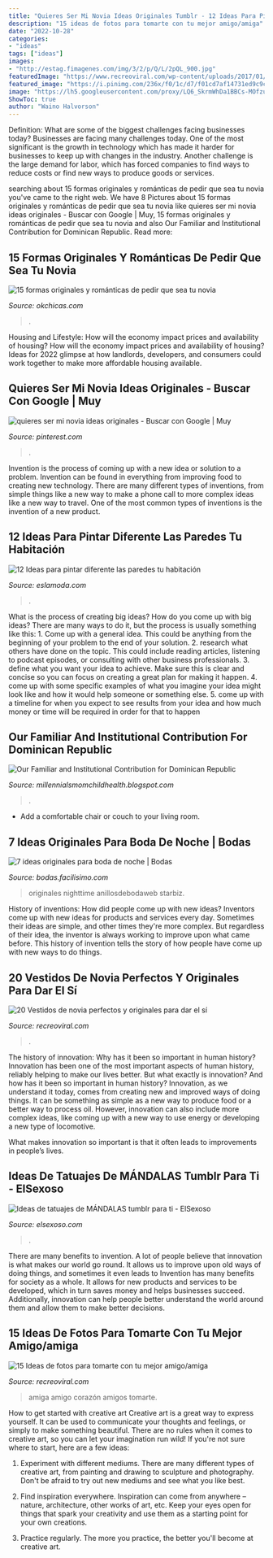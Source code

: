 ```yaml
---
title: "Quieres Ser Mi Novia Ideas Originales Tumblr - 12 Ideas Para Pintar Diferente Las Paredes Tu Habitación"
description: "15 ideas de fotos para tomarte con tu mejor amigo/amiga"
date: "2022-10-28"
categories:
- "ideas"
tags: ["ideas"]
images:
- "http://estag.fimagenes.com/img/3/2/p/Q/L/2pQL_900.jpg"
featuredImage: "https://www.recreoviral.com/wp-content/uploads/2017/01/amigos-mejores9.jpg"
featured_image: "https://i.pinimg.com/236x/f0/1c/d7/f01cd7af14731ed9c9c6c2a5e7a6a1dd--ideas.jpg"
image: "https://lh5.googleusercontent.com/proxy/LQ6_SkrmWhDa1BBCs-MOfzuuJOnPxKj2hfuFmsXRIgGXVxSn59M14lOVjFvkuJVv7LEkVqruHKtouCBl1L-3D8J5xNI=w1200-h630-n-k-no-nu"
ShowToc: true
author: "Waino Halvorson"
---
```



Definition: What are some of the biggest challenges facing businesses today?
Businesses are facing many challenges today. One of the most significant is the growth in technology which has made it harder for businesses to keep up with changes in the industry. Another challenge is the large demand for labor, which has forced companies to find ways to reduce costs or find new ways to produce goods or services.

	

		
searching about 15 formas originales y románticas de pedir que sea tu novia you've came to the right web. We have 8 Pictures about 15 formas originales y románticas de pedir que sea tu novia like quieres ser mi novia ideas originales - Buscar con Google | Muy, 15 formas originales y románticas de pedir que sea tu novia and also Our Familiar and Institutional Contribution for Dominican Republic. Read more:
		
    
## 15 Formas Originales Y Románticas De Pedir Que Sea Tu Novia

<img loading=lazy src="https://www.okchicas.com/wp-content/uploads/2016/05/how-to-ask-a-girl-out-06ddd-700x700.jpg" onerror="this.onerror=null;this.src='https://tse3.mm.bing.net/th?id=OIP.wfNKuvzWUI1W7i3VJ-KW4gHaHa&amp;pid=15.1';" alt="15 formas originales y románticas de pedir que sea tu novia">

_Source: okchicas.com_

>. 

	

Housing and Lifestyle: How will the economy impact prices and availability of housing?
How will the economy impact prices and availability of housing? 
Ideas for 2022 glimpse at how landlords, developers, and consumers could work together to make more affordable housing available.

    
## Quieres Ser Mi Novia Ideas Originales - Buscar Con Google | Muy

<img loading=lazy src="https://i.pinimg.com/236x/f0/1c/d7/f01cd7af14731ed9c9c6c2a5e7a6a1dd--ideas.jpg" onerror="this.onerror=null;this.src='https://tse4.mm.bing.net/th?id=OIP.Ezd_moalP328hBZAmxI95AAAAA&amp;pid=15.1';" alt="quieres ser mi novia ideas originales - Buscar con Google | Muy">

_Source: pinterest.com_

>. 

	

Invention is the process of coming up with a new idea or solution to a problem. Invention can be found in everything from improving food to creating new technology. There are many different types of inventions, from simple things like a new way to make a phone call to more complex ideas like a new way to travel. One of the most common types of inventions is the invention of a new product.

    
## 12 Ideas Para Pintar Diferente Las Paredes Tu Habitación

<img loading=lazy src="http://eslamoda.com/wp-content/uploads/sites/2/2019/03/ideas-pintar-paredes-recamara-12.jpg" onerror="this.onerror=null;this.src='https://tse4.mm.bing.net/th?id=OIP.OGkWxW_ZC2B9Hs-gle8_lwHaJQ&amp;pid=15.1';" alt="12 Ideas para pintar diferente las paredes tu habitación">

_Source: eslamoda.com_

>. 

	

What is the process of creating big ideas?
How do you come up with big ideas? There are many ways to do it, but the process is usually something like this: 1. Come up with a general idea. This could be anything from the beginning of your problem to the end of your solution. 2. research what others have done on the topic. This could include reading articles, listening to podcast episodes, or consulting with other business professionals. 3. define what you want your idea to achieve. Make sure this is clear and concise so you can focus on creating a great plan for making it happen. 4. come up with some specific examples of what you imagine your idea might look like and how it would help someone or something else. 5. come up with a timeline for when you expect to see results from your idea and how much money or time will be required in order for that to happen 
    
## Our Familiar And Institutional Contribution For Dominican Republic

<img loading=lazy src="https://lh5.googleusercontent.com/proxy/LQ6_SkrmWhDa1BBCs-MOfzuuJOnPxKj2hfuFmsXRIgGXVxSn59M14lOVjFvkuJVv7LEkVqruHKtouCBl1L-3D8J5xNI=w1200-h630-n-k-no-nu" onerror="this.onerror=null;this.src='https://tse4.mm.bing.net/th?id=OIP.pecQux53zCsOVJFcrkJgPQHaFj&amp;pid=15.1';" alt="Our Familiar and Institutional Contribution for Dominican Republic">

_Source: millennialsmomchildhealth.blogspot.com_

>. 

	

- Add a comfortable chair or couch to your living room.

    
## 7 Ideas Originales Para Boda De Noche | Bodas

<img loading=lazy src="http://estag.fimagenes.com/img/3/2/p/Q/L/2pQL_900.jpg" onerror="this.onerror=null;this.src='https://tse1.mm.bing.net/th?id=OIP.ECtzopXmKKrDr0cKsuXytAHaE8&amp;pid=15.1';" alt="7 ideas originales para boda de noche | Bodas">

_Source: bodas.facilisimo.com_

>originales nighttime anillosdebodaweb starbiz. 

	

History of inventions: How did people come up with new ideas?
Inventors come up with new ideas for products and services every day. Sometimes their ideas are simple, and other times they're more complex. But regardless of their idea, the inventor is always working to improve upon what came before. This history of invention tells the story of how people have come up with new ways to do things.

    
## 20 Vestidos De Novia Perfectos Y Originales Para Dar El Sí

<img loading=lazy src="https://www.recreoviral.com/wp-content/uploads/2018/05/Vestidos-de-novias-originales-17.jpg" onerror="this.onerror=null;this.src='https://tse2.mm.bing.net/th?id=OIP.0qJ4cF150ecOPnBkAi3ZfwHaK5&amp;pid=15.1';" alt="20 Vestidos de novia perfectos y originales para dar el sí">

_Source: recreoviral.com_

>. 

	

The history of innovation: Why has it been so important in human history?
Innovation has been one of the most important aspects of human history, reliably helping to make our lives better. But what exactly is innovation? And how has it been so important in human history?
Innovation, as we understand it today, comes from creating new and improved ways of doing things. It can be something as simple as a new way to produce food or a better way to process oil. However, innovation can also include more complex ideas, like coming up with a new way to use energy or developing a new type of locomotive.

What makes innovation so important is that it often leads to improvements in people’s lives.

    
## Ideas De Tatuajes De MÁNDALAS Tumblr Para Ti - ElSexoso

<img loading=lazy src="https://4.bp.blogspot.com/-bNFX4MrHano/XI0hgIZAszI/AAAAAAAAHDY/YVzA-ehmcK0e8QpHrnX6uHYH9BaorW6cACLcBGAs/s1600/tatuaje%2Bmandala%2Bcolor.jpg" onerror="this.onerror=null;this.src='https://tse1.mm.bing.net/th?id=OIP.dvq8FLe83iKKQUdR7-9zPgHaJQ&amp;pid=15.1';" alt="Ideas de tatuajes de MÁNDALAS tumblr para ti - ElSexoso">

_Source: elsexoso.com_

>. 

	

There are many benefits to invention. A lot of people believe that innovation is what makes our world go round. It allows us to improve upon old ways of doing things, and sometimes it even leads to
Invention has many benefits for society as a whole. It allows for new products and services to be developed, which in turn saves money and helps businesses succeed. Additionally, innovation can help people better understand the world around them and allow them to make better decisions.

    
## 15 Ideas De Fotos Para Tomarte Con Tu Mejor Amigo/amiga

<img loading=lazy src="https://www.recreoviral.com/wp-content/uploads/2017/01/amigos-mejores9.jpg" onerror="this.onerror=null;this.src='https://tse1.mm.bing.net/th?id=OIP.-KQy4XI13WKDTUIjmr3O1wHaHa&amp;pid=15.1';" alt="15 Ideas de fotos para tomarte con tu mejor amigo/amiga">

_Source: recreoviral.com_

>amiga amigo corazón amigos tomarte. 

	

How to get started with creative art
Creative art is a great way to express yourself. It can be used to communicate your thoughts and feelings, or simply to make something beautiful. There are no rules when it comes to creative art, so you can let your imagination run wild! If you're not sure where to start, here are a few ideas:
1. Experiment with different mediums. There are many different types of creative art, from painting and drawing to sculpture and photography. Don't be afraid to try out new mediums and see what you like best.

2. Find inspiration everywhere. Inspiration can come from anywhere – nature, architecture, other works of art, etc. Keep your eyes open for things that spark your creativity and use them as a starting point for your own creations.

3. Practice regularly. The more you practice, the better you'll become at creative art.

